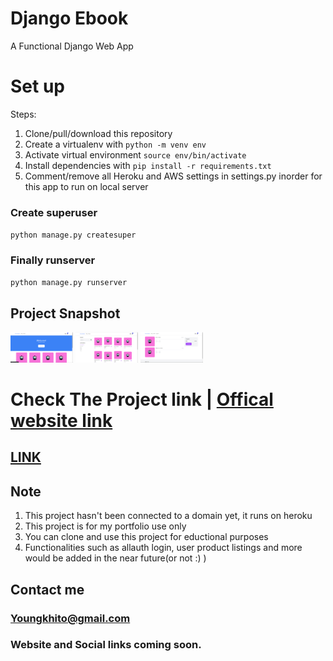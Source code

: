 # Django Ebook
A Functional Django Web App



# Set up
Steps:

1. Clone/pull/download this repository
2. Create a virtualenv with `python -m venv env`
3. Activate virtual environment `source env/bin/activate`
4. Install dependencies with `pip install -r requirements.txt`
5. Comment/remove all Heroku and AWS settings in settings.py inorder for this app to run on local server

### Create superuser
`python manage.py createsuper`

### Finally runserver
`python manage.py runserver`

##  Project Snapshot
<img src="es.png" width="100px">
<img src="es1png.png" width="100px">
<img src="es2.png" width="100px">

# Check The Project link | [Offical website link](https://djebook.herokuapp.com/)
  ## [LINK](https://djebook.herokuapp.com/)


## Note
1. This project hasn't been connected to a domain yet, it runs on heroku
2. This project is for my portfolio use only 
3. You can clone and use this project for eductional purposes
4. Functionalities such as allauth login, user product listings and more would be added in the near future(or not :) )

## Contact me
 ### Youngkhito@gmail.com
 ### Website and Social links coming soon.
 
 
